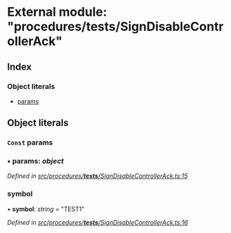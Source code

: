 # External module: "procedures/**tests**/SignDisableControllerAck"

## Index

### Object literals

- [params](_procedures___tests___signdisablecontrollerack_.md#const-params)

## Object literals

### `Const` params

### ▪ **params**: _object_

_Defined in [src/procedures/**tests**/SignDisableControllerAck.ts:15](https://github.com/PolymathNetwork/polymath-sdk/blob/d80c6e9/src/procedures/__tests__/SignDisableControllerAck.ts#L15)_

### symbol

• **symbol**: _string_ = "TEST1"

_Defined in [src/procedures/**tests**/SignDisableControllerAck.ts:16](https://github.com/PolymathNetwork/polymath-sdk/blob/d80c6e9/src/procedures/__tests__/SignDisableControllerAck.ts#L16)_
